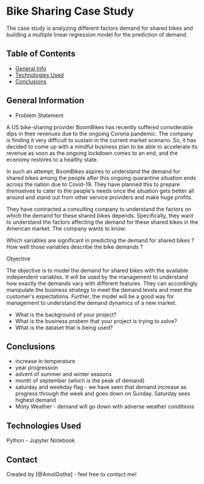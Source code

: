 # Bike Sharing Case Study
The case study is analyzing different factors demand for shared bikes and building a multiple linear regression model for the prediction of demand.


## Table of Contents
* [General Info](#general-information)
* [Technologies Used](#technologies-used)
* [Conclusions](#conclusions)

## General Information
- Problem Statement

A US bike-sharing provider BoomBikes has recently suffered considerable dips in their revenues due to the ongoing Corona pandemic. The company is finding it very difficult to sustain in the current market scenario. So, it has decided to come up with a mindful business plan to be able to accelerate its revenue as soon as the ongoing lockdown comes to an end, and the economy restores to a healthy state.

In such an attempt, BoomBikes aspires to understand the demand for shared bikes among the people after this ongoing quarantine situation ends across the nation due to Covid-19. They have planned this to prepare themselves to cater to the people's needs once the situation gets better all around and stand out from other service providers and make huge profits.

They have contracted a consulting company to understand the factors on which the demand for these shared bikes depends. Specifically, they want to understand the factors affecting the demand for these shared bikes in the American market. The company wants to know:

Which variables are significant in predicting the demand for shared bikes ?
How well those variables describe the bike demands ?

Objective

The objective is to model the demand for shared bikes with the available independent variables. It will be used by the management to understand how exactly the demands vary with different features. They can accordingly manipulate the business strategy to meet the demand levels and meet the customer's expectations. Further, the model will be a good way for management to understand the demand dynamics of a new market.
- What is the background of your project?
- What is the business probem that your project is trying to solve?
- What is the dataset that is being used?

## Conclusions
- increase in temperature
- year progression
- advent of summer and winter seasons
- month of september (which is the peak of demand)
- saturday and weekday flag - we have seen that demand increase as progress through the week and goes down on Sunday. Saturday sees   
  highest demand
- Misty Weather - demand will go down with adverse weather conditions


## Technologies Used
Python - Jupyter Notebook

## Contact
Created by [@AmolGothe] - feel free to contact me!